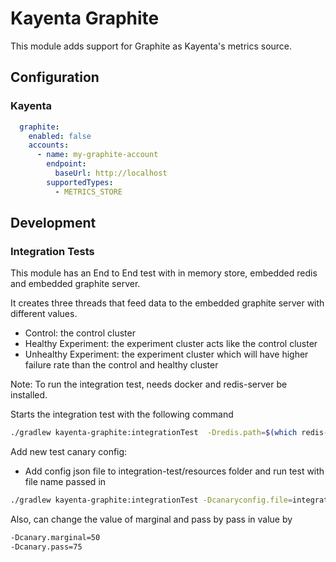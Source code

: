 # Kayenta Graphite

This module adds support for Graphite as Kayenta's metrics source.

## Configuration

### Kayenta
```yaml
  graphite:
    enabled: false
    accounts:
      - name: my-graphite-account
        endpoint:
          baseUrl: http://localhost
        supportedTypes:
          - METRICS_STORE
```

## Development

### Integration Tests

This module has an End to End test with in memory store, embedded redis and embedded graphite server.

It creates three threads that feed data to the embedded graphite server with different values.

- Control: the control cluster
- Healthy Experiment: the experiment cluster acts like the control cluster 
- Unhealthy Experiment: the experiment cluster which will have higher failure rate than the control and healthy cluster

Note: To run the integration test, needs docker and redis-server be installed. 

Starts the integration test with the following command
```bash
./gradlew kayenta-graphite:integrationTest  -Dredis.path=$(which redis-server) -Dgraphite.tag=<Graphite Version to Test on, default: latest>
```

Add new test canary config:
- Add config json file to integration-test/resources folder and run test with file name passed in

```bash
./gradlew kayenta-graphite:integrationTest -Dcanaryconfig.file=integration-test-canary-config.json -Dredis.path=$(which redis-server) -Dgraphite.tag=<Graphite Version to Test on, default: latest>
```

Also, can change the value of marginal and pass by pass in value by
```bash
-Dcanary.marginal=50 
-Dcanary.pass=75
```
